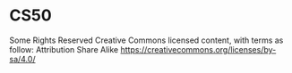 # CS50





Some Rights Reserved
Creative Commons licensed content, with terms as follow:  Attribution  Share Alike 
https://creativecommons.org/licenses/by-sa/4.0/
